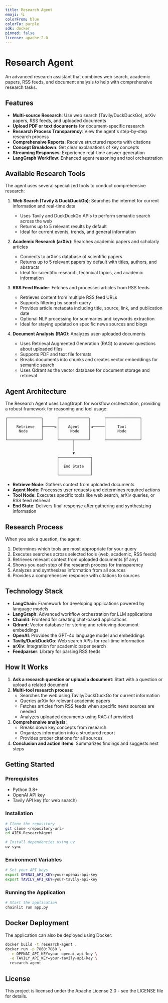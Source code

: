 ```yaml
---
title: Research Agent
emoji: 🔍
colorFrom: blue
colorTo: purple
sdk: docker
pinned: false
license: apache-2.0
---
```


# Research Agent

An advanced research assistant that combines web search, academic papers, RSS feeds, and document analysis to help with comprehensive research tasks.

## Features

- **Multi-source Research**: Use web search (Tavily/DuckDuckGo), arXiv papers, RSS feeds, and uploaded documents
- **Upload PDF or text documents** for document-specific research
- **Research Process Transparency**: View the agent's step-by-step research process
- **Comprehensive Reports**: Receive structured reports with citations
- **Concept Breakdown**: Get clear explanations of key concepts
- **Streaming Responses**: Experience real-time answer generation
- **LangGraph Workflow**: Enhanced agent reasoning and tool orchestration

## Available Research Tools

The agent uses several specialized tools to conduct comprehensive research:

1. **Web Search (Tavily & DuckDuckGo)**: Searches the internet for current information and real-time data
   - Uses Tavily and DuckDuckGo APIs to perform semantic search across the web
   - Returns up to 5 relevant results by default
   - Ideal for current events, trends, and general information

2. **Academic Research (arXiv)**: Searches academic papers and scholarly articles
   - Connects to arXiv's database of scientific papers
   - Returns up to 5 relevant papers by default with titles, authors, and abstracts
   - Ideal for scientific research, technical topics, and academic information

3. **RSS Feed Reader**: Fetches and processes articles from RSS feeds
   - Retrieves content from multiple RSS feed URLs
   - Supports filtering by search query
   - Provides article metadata including title, source, link, and publication date
   - Optional NLP processing for summaries and keywords extraction
   - Ideal for staying updated on specific news sources and blogs

4. **Document Analysis (RAG)**: Analyzes user-uploaded documents
   - Uses Retrieval Augmented Generation (RAG) to answer questions about uploaded files
   - Supports PDF and text file formats
   - Breaks documents into chunks and creates vector embeddings for semantic search
   - Uses Qdrant as the vector database for document storage and retrieval

## Agent Architecture

The Research Agent uses LangGraph for workflow orchestration, providing a robust framework for reasoning and tool usage:

```
┌───────────────┐      ┌─────────────┐      ┌───────────────┐
│               │      │             │      │               │
│    Retrieve   ├─────►│    Agent    │◄─────┤     Tool      │
│     Node      │      │     Node    │      │     Node      │
│               │      │             │      │               │
└───────────────┘      └──────┬──────┘      └───────────────┘
                              │
                              │
                              ▼
                       ┌──────────────┐
                       │              │
                       │  End State   │
                       │              │
                       └──────────────┘
```

- **Retrieve Node**: Gathers context from uploaded documents
- **Agent Node**: Processes user requests and determines required actions
- **Tool Node**: Executes specific tools like web search, arXiv queries, or RSS feed retrieval
- **End State**: Delivers final response after gathering and synthesizing information

## Research Process

When you ask a question, the agent:
1. Determines which tools are most appropriate for your query
2. Executes searches across selected tools (web, academic, RSS feeds)
3. Retrieves relevant context from uploaded documents (if any)
4. Shows you each step of the research process for transparency
5. Analyzes and synthesizes information from all sources
6. Provides a comprehensive response with citations to sources

## Technology Stack

- **LangChain**: Framework for developing applications powered by language models
- **LangGraph**: Advanced workflow orchestration for LLM applications
- **Chainlit**: Frontend for creating chat-based applications
- **Qdrant**: Vector database for storing and retrieving document embeddings
- **OpenAI**: Provides the GPT-4o language model and embeddings
- **Tavily/DuckDuckGo**: Web search APIs for real-time information
- **arXiv**: Integration for academic paper search
- **Feedparser**: Library for parsing RSS feeds

## How It Works

1. **Ask a research question or upload a document**: Start with a question or upload a related document
2. **Multi-tool research process**: 
   - Searches the web using Tavily/DuckDuckGo for current information
   - Queries arXiv for relevant academic papers
   - Fetches articles from RSS feeds when specific news sources are needed
   - Analyzes uploaded documents using RAG (if provided)
3. **Comprehensive analysis**: 
   - Breaks down key concepts from research
   - Organizes information into a structured report
   - Provides proper citations for all sources
4. **Conclusion and action items**: Summarizes findings and suggests next steps

## Getting Started

### Prerequisites

- Python 3.8+
- OpenAI API key
- Tavily API key (for web search)

### Installation

```bash
# Clone the repository
git clone <repository-url>
cd AIE6-ResearchAgent

# Install dependencies using uv
uv sync
```

### Environment Variables

```bash
# Set your API keys
export OPENAI_API_KEY=your-openai-api-key
export TAVILY_API_KEY=your-tavily-api-key
```

### Running the Application

```bash
# Start the application
chainlit run app.py
```

## Docker Deployment

The application can also be deployed using Docker:

```bash
docker build -t research-agent .
docker run -p 7860:7860 \
  -e OPENAI_API_KEY=your-openai-api-key \
  -e TAVILY_API_KEY=your-tavily-api-key \
  research-agent
```

## License

This project is licensed under the Apache License 2.0 - see the LICENSE file for details.
